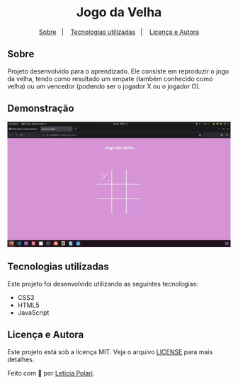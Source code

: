 <h1 align="center">
  Jogo da Velha
</h1>

<p align="center">
  <a href="#sobre">Sobre</a>&nbsp;&nbsp;&nbsp;|&nbsp;&nbsp;&nbsp;
  <a href="#tecnologias-utilizadas">Tecnologias utilizadas</a>&nbsp;&nbsp;&nbsp;|&nbsp;&nbsp;&nbsp;
  <a href="#licença-e-autora">Licença e Autora</a>
</p>

## Sobre
Projeto desenvolvido para o aprendizado. Ele consiste em reproduzir o jogo da velha, tendo como resultado um empate (também conhecido como velha) ou um vencedor (podendo ser o jogador X ou o jogador O).

## Demonstração
<p align="center">
    <img alt="Demonstração" title="Demonstração" src="https://raw.githubusercontent.com/Polaris851/jogo-da-velha/main/jogo-da-velha.gif" />
</p>

## Tecnologias utilizadas

Este projeto foi desenvolvido utilizando as seguintes tecnologias:

- CSS3
- HTML5
- JavaScript

## Licença e Autora

Este projeto está sob a licença MIT. Veja o arquivo [LICENSE](https://github.com/Polaris851/jogo-da-velha/blob/main/LICENSE) para mais detalhes.

Feito com :purple_heart: por [Letícia Polari](https://github.com/Polaris851).

